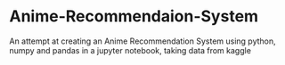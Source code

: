 # Anime-Recommendaion-System
An attempt at creating an Anime Recommendation System using python, numpy and pandas in a jupyter notebook, taking data from kaggle
